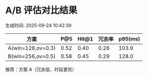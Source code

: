 # A/B 评估对比结果

生成时间: 2025-09-24 10:42:39

| 方案 | P@5 | Hit@1 | 冗余率 | p95(ms) |
|------|-----|-------|--------|---------|
| A(win=128,ov=0.3) | 0.52 | 0.40 | 0.26 | 103.9 |
| B(win=256,ov=0.5) | 0.58 | 0.45 | 0.29 | 128.0 |

推荐：方案 A（冗余低、时延更优）